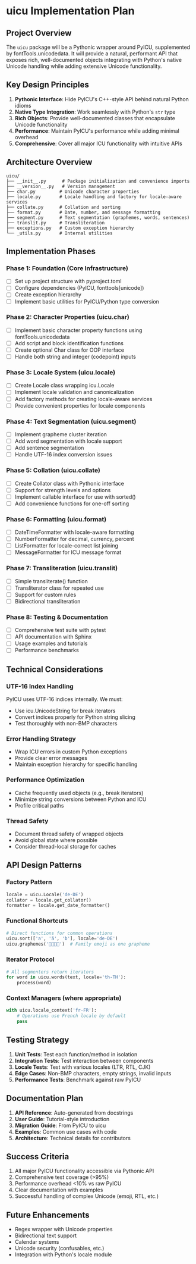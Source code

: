 # uicu Implementation Plan

## Project Overview

The `uicu` package will be a Pythonic wrapper around PyICU, supplemented by fontTools.unicodedata. It will provide a natural, performant API that exposes rich, well-documented objects integrating with Python's native Unicode handling while adding extensive Unicode functionality.

## Key Design Principles

1. **Pythonic Interface**: Hide PyICU's C++-style API behind natural Python idioms
2. **Native Type Integration**: Work seamlessly with Python's `str` type
3. **Rich Objects**: Provide well-documented classes that encapsulate Unicode functionality
4. **Performance**: Maintain PyICU's performance while adding minimal overhead
5. **Comprehensive**: Cover all major ICU functionality with intuitive APIs

## Architecture Overview

```
uicu/
├── __init__.py      # Package initialization and convenience imports
├── __version__.py   # Version management
├── char.py         # Unicode character properties
├── locale.py       # Locale handling and factory for locale-aware services
├── collate.py      # Collation and sorting
├── format.py       # Date, number, and message formatting
├── segment.py      # Text segmentation (graphemes, words, sentences)
├── translit.py     # Transliteration
├── exceptions.py   # Custom exception hierarchy
└── _utils.py       # Internal utilities
```

## Implementation Phases

### Phase 1: Foundation (Core Infrastructure)
- [ ] Set up project structure with pyproject.toml
- [ ] Configure dependencies (PyICU, fonttools[unicode])
- [ ] Create exception hierarchy
- [ ] Implement basic utilities for PyICU/Python type conversion

### Phase 2: Character Properties (uicu.char)
- [ ] Implement basic character property functions using fontTools.unicodedata
- [ ] Add script and block identification functions
- [ ] Create optional Char class for OOP interface
- [ ] Handle both string and integer (codepoint) inputs

### Phase 3: Locale System (uicu.locale)
- [ ] Create Locale class wrapping icu.Locale
- [ ] Implement locale validation and canonicalization
- [ ] Add factory methods for creating locale-aware services
- [ ] Provide convenient properties for locale components

### Phase 4: Text Segmentation (uicu.segment)
- [ ] Implement grapheme cluster iteration
- [ ] Add word segmentation with locale support
- [ ] Add sentence segmentation
- [ ] Handle UTF-16 index conversion issues

### Phase 5: Collation (uicu.collate)
- [ ] Create Collator class with Pythonic interface
- [ ] Support for strength levels and options
- [ ] Implement callable interface for use with sorted()
- [ ] Add convenience functions for one-off sorting

### Phase 6: Formatting (uicu.format)
- [ ] DateTimeFormatter with locale-aware formatting
- [ ] NumberFormatter for decimal, currency, percent
- [ ] ListFormatter for locale-correct list joining
- [ ] MessageFormatter for ICU message format

### Phase 7: Transliteration (uicu.translit)
- [ ] Simple transliterate() function
- [ ] Transliterator class for repeated use
- [ ] Support for custom rules
- [ ] Bidirectional transliteration

### Phase 8: Testing & Documentation
- [ ] Comprehensive test suite with pytest
- [ ] API documentation with Sphinx
- [ ] Usage examples and tutorials
- [ ] Performance benchmarks

## Technical Considerations

### UTF-16 Index Handling
PyICU uses UTF-16 indices internally. We must:
- Use icu.UnicodeString for break iterators
- Convert indices properly for Python string slicing
- Test thoroughly with non-BMP characters

### Error Handling Strategy
- Wrap ICU errors in custom Python exceptions
- Provide clear error messages
- Maintain exception hierarchy for specific handling

### Performance Optimization
- Cache frequently used objects (e.g., break iterators)
- Minimize string conversions between Python and ICU
- Profile critical paths

### Thread Safety
- Document thread safety of wrapped objects
- Avoid global state where possible
- Consider thread-local storage for caches

## API Design Patterns

### Factory Pattern
```python
locale = uicu.Locale('de-DE')
collator = locale.get_collator()
formatter = locale.get_date_formatter()
```

### Functional Shortcuts
```python
# Direct functions for common operations
uicu.sort(['a', 'ä', 'b'], locale='de-DE')
uicu.graphemes('👨‍👩‍👧‍👦')  # Family emoji as one grapheme
```

### Iterator Protocol
```python
# All segmenters return iterators
for word in uicu.words(text, locale='th-TH'):
    process(word)
```

### Context Managers (where appropriate)
```python
with uicu.locale_context('fr-FR'):
    # Operations use French locale by default
    pass
```

## Testing Strategy

1. **Unit Tests**: Test each function/method in isolation
2. **Integration Tests**: Test interaction between components
3. **Locale Tests**: Test with various locales (LTR, RTL, CJK)
4. **Edge Cases**: Non-BMP characters, empty strings, invalid inputs
5. **Performance Tests**: Benchmark against raw PyICU

## Documentation Plan

1. **API Reference**: Auto-generated from docstrings
2. **User Guide**: Tutorial-style introduction
3. **Migration Guide**: From PyICU to uicu
4. **Examples**: Common use cases with code
5. **Architecture**: Technical details for contributors

## Success Criteria

1. All major PyICU functionality accessible via Pythonic API
2. Comprehensive test coverage (>95%)
3. Performance overhead <10% vs raw PyICU
4. Clear documentation with examples
5. Successful handling of complex Unicode (emoji, RTL, etc.)

## Future Enhancements

- Regex wrapper with Unicode properties
- Bidirectional text support
- Calendar systems
- Unicode security (confusables, etc.)
- Integration with Python's locale module